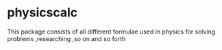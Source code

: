 # physicscalc
This package consists of all different formulae used in physics for solving problems ,researching ,so on and so forth
